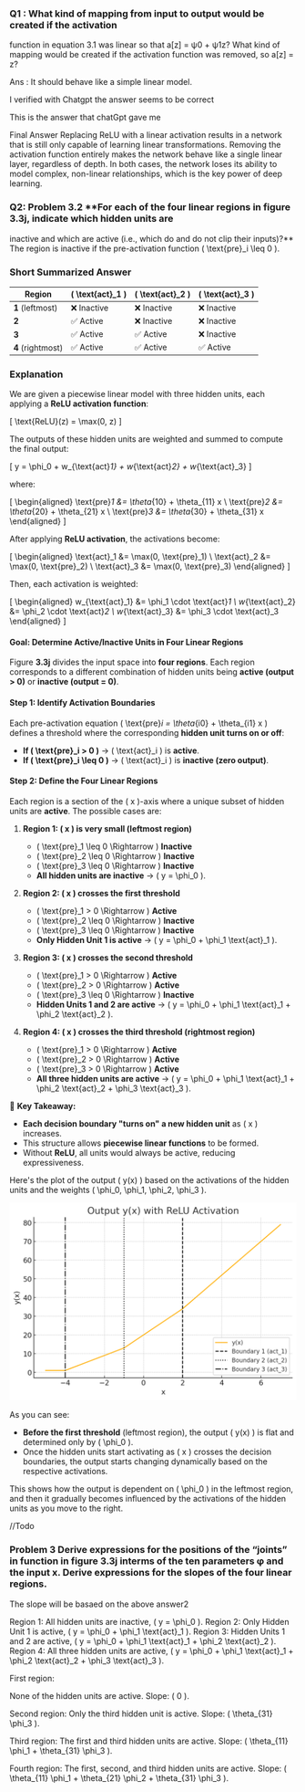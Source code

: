### Q1 : What kind of mapping from input to output would be created if the activation
function in equation 3.1 was linear so that a[z] = ψ0 + ψ1z? What kind of mapping would be
created if the activation function was removed, so a[z] = z?

Ans : It should behave like a simple linear model.

I verified with Chatgpt the answer seems to be correct

This is the answer that chatGpt gave me


Final Answer
Replacing ReLU with a linear activation results in a network that is still only capable of learning linear transformations.
Removing the activation function entirely makes the network behave like a single linear layer, regardless of depth.
In both cases, the network loses its ability to model complex, non-linear relationships, which is the key power of deep learning.


### Q2: Problem 3.2 **For each of the four linear regions in figure 3.3j, indicate which hidden units are
inactive and which are active (i.e., which do and do not clip their inputs)?**
The region is inactive if the pre-activation function \( \text{pre}_i \leq 0 \).

### **Short Summarized Answer**
| Region  | \( \text{act}_1 \) | \( \text{act}_2 \) | \( \text{act}_3 \) |
|---------|-----------------|-----------------|-----------------|
| **1** (leftmost)  | ❌ Inactive | ❌ Inactive | ❌ Inactive |
| **2** | ✅ Active | ❌ Inactive | ❌ Inactive |
| **3** | ✅ Active | ✅ Active | ❌ Inactive |
| **4** (rightmost) | ✅ Active | ✅ Active | ✅ Active |

### **Explanation**
We are given a piecewise linear model with three hidden units, each applying a **ReLU activation function**:

\[
\text{ReLU}(z) = \max(0, z)
\]

The outputs of these hidden units are weighted and summed to compute the final output:

\[
y = \phi_0 + w_{\text{act}_1} + w_{\text{act}_2} + w_{\text{act}_3}
\]

where:

\[
\begin{aligned}
\text{pre}_1 &= \theta_{10} + \theta_{11} x \\
\text{pre}_2 &= \theta_{20} + \theta_{21} x \\
\text{pre}_3 &= \theta_{30} + \theta_{31} x
\end{aligned}
\]

After applying **ReLU activation**, the activations become:

\[
\begin{aligned}
\text{act}_1 &= \max(0, \text{pre}_1) \\
\text{act}_2 &= \max(0, \text{pre}_2) \\
\text{act}_3 &= \max(0, \text{pre}_3)
\end{aligned}
\]

Then, each activation is weighted:

\[
\begin{aligned}
w_{\text{act}_1} &= \phi_1 \cdot \text{act}_1 \\
w_{\text{act}_2} &= \phi_2 \cdot \text{act}_2 \\
w_{\text{act}_3} &= \phi_3 \cdot \text{act}_3
\end{aligned}
\]

#### **Goal: Determine Active/Inactive Units in Four Linear Regions**
Figure **3.3j** divides the input space into **four regions**. Each region corresponds to a different combination of hidden units being **active (output > 0)** or **inactive (output = 0)**.

#### **Step 1: Identify Activation Boundaries**
Each pre-activation equation \( \text{pre}_i = \theta_{i0} + \theta_{i1} x \) defines a threshold where the corresponding **hidden unit turns on or off**:
- **If \( \text{pre}_i > 0 \)** → \( \text{act}_i \) is **active**.
- **If \( \text{pre}_i \leq 0 \)** → \( \text{act}_i \) is **inactive (zero output)**.

#### **Step 2: Define the Four Linear Regions**
Each region is a section of the \( x \)-axis where a unique subset of hidden units are **active**. The possible cases are:

1. **Region 1: \( x \) is very small (leftmost region)**  
    - \( \text{pre}_1 \leq 0 \Rightarrow \) **Inactive**
    - \( \text{pre}_2 \leq 0 \Rightarrow \) **Inactive**
    - \( \text{pre}_3 \leq 0 \Rightarrow \) **Inactive**
    - **All hidden units are inactive** → \( y = \phi_0 \).

2. **Region 2: \( x \) crosses the first threshold**  
    - \( \text{pre}_1 > 0 \Rightarrow \) **Active**
    - \( \text{pre}_2 \leq 0 \Rightarrow \) **Inactive**
    - \( \text{pre}_3 \leq 0 \Rightarrow \) **Inactive**
    - **Only Hidden Unit 1 is active** → \( y = \phi_0 + \phi_1 \text{act}_1 \).

3. **Region 3: \( x \) crosses the second threshold**  
    - \( \text{pre}_1 > 0 \Rightarrow \) **Active**
    - \( \text{pre}_2 > 0 \Rightarrow \) **Active**
    - \( \text{pre}_3 \leq 0 \Rightarrow \) **Inactive**
    - **Hidden Units 1 and 2 are active** → \( y = \phi_0 + \phi_1 \text{act}_1 + \phi_2 \text{act}_2 \).

4. **Region 4: \( x \) crosses the third threshold (rightmost region)**  
    - \( \text{pre}_1 > 0 \Rightarrow \) **Active**
    - \( \text{pre}_2 > 0 \Rightarrow \) **Active**
    - \( \text{pre}_3 > 0 \Rightarrow \) **Active**
    - **All three hidden units are active** → \( y = \phi_0 + \phi_1 \text{act}_1 + \phi_2 \text{act}_2 + \phi_3 \text{act}_3 \).

🚀 **Key Takeaway:**  
- **Each decision boundary "turns on" a new hidden unit** as \( x \) increases.
- This structure allows **piecewise linear functions** to be formed.
- Without **ReLU**, all units would always be active, reducing expressiveness.

Here's the plot of the output \( y(x) \) based on the activations of the hidden units and the weights \( \phi_0, \phi_1, \phi_2, \phi_3 \). 

![public/ans_2.png](/public/ans_2.png)

As you can see:
- **Before the first threshold** (leftmost region), the output \( y(x) \) is flat and determined only by \( \phi_0 \).
- Once the hidden units start activating as \( x \) crosses the decision boundaries, the output starts changing dynamically based on the respective activations.

This shows how the output is dependent on \( \phi_0 \) in the leftmost region, and then it gradually becomes influenced by the activations of the hidden units as you move to the right.  

//Todo

### Problem 3 Derive expressions for the positions of the “joints” in function in figure 3.3j interms of the ten parameters φ and the input x. Derive expressions for the slopes of the four linear regions.

The slope will be basaed on the above answer2

Region 1: All hidden units are inactive, ( y = \phi_0 ).
Region 2: Only Hidden Unit 1 is active, ( y = \phi_0 + \phi_1 \text{act}_1 ).
Region 3: Hidden Units 1 and 2 are active, ( y = \phi_0 + \phi_1 \text{act}_1 + \phi_2 \text{act}_2 ).
Region 4: All three hidden units are active, ( y = \phi_0 + \phi_1 \text{act}_1 + \phi_2 \text{act}_2 + \phi_3 \text{act}_3 ).


First region:

None of the hidden units are active.
Slope: ( 0 ).

Second region:
Only the third hidden unit is active.
Slope: ( \theta_{31} \phi_3 ).

Third region:
The first and third hidden units are active.
Slope: ( \theta_{11} \phi_1 + \theta_{31} \phi_3 ).

Fourth region:
The first, second, and third hidden units are active.
Slope: ( \theta_{11} \phi_1 + \theta_{21} \phi_2 + \theta_{31} \phi_3 ).
